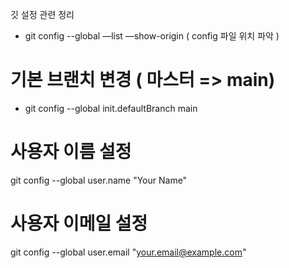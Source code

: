 깃 설정 관련 정리

- git config --global —list —show-origin ( config 파일 위치 파악 )

# 기본 브랜치 변경 ( 마스터 => main)

- git config --global init.defaultBranch main

# 사용자 이름 설정

git config --global user.name "Your Name"

# 사용자 이메일 설정

git config --global user.email "your.email@example.com"
